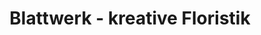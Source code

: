 ---
title: "Blattwerk - kreative Floristik"
url: /wolmirstedt/blattwerk-kreative-floristik/
shop: Blumen
---